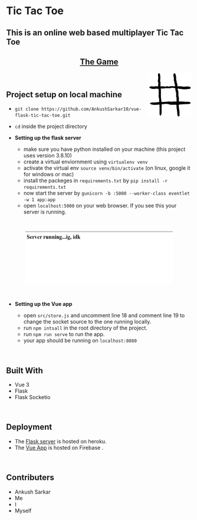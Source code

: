 # Tic Tac Toe

## This is an online web based multiplayer Tic Tac Toe

## <center>[The Game](https://vue-flask-tic-tac-toe.web.app/)</center>
    

<img align="right" src="./public/icon.png" alt="drawing" width="120" height="120"/>

<br/>

## **Project setup on local machine**

- `git clone https://github.com/AnkushSarkar10/vue-flask-tic-tac-toe.git`

- `cd` inside the project directory

- **Setting up the flask server**

  - make sure you have python installed on your machine (this project uses version 3.8.10)
  - create a virtual enviornment using `virtualenv venv`
  - activate the virtual env `source venv/bin/activate` (on linux, google it for windows or mac)
  - install the packeges in `requirements.txt` by `pip install -r requirements.txt`
  - now start the server by `gunicorn -b :5000 --worker-class eventlet -w 1 app:app`
  - open `localhost:5000` on your web browser. If you see this your server is running.

<br/>

<p align="center">
<img src="./server_running.png" alt="drawing" width="400" height="140"/>
</p>
<br/>

- **Setting up the Vue app**

    - open `src/store.js` and uncomment line 18 and comment line 19 to change the socket source to the one running locally.
    - run `npm intsall` in the root directory of the project.
    - run `npm run serve` to run the app.
    - your app should be running on `localhost:8080`

<br/>

## **Built With**

- Vue 3
- Flask
- Flask Socketio

<br/>

## **Deployment**

- The [Flask server](https://tictactoe-server-flask.herokuapp.com/) is hosted on heroku.
- The [Vue App](https://vue-flask-tic-tac-toe.web.app/) is hosted on Firebase .

<br/>

## **Contributers**

- Ankush Sarkar
- Me
- I
- Myself
